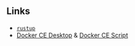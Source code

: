 ## Links

- [`rustup`]
- [Docker CE Desktop] & [Docker CE Script]

[`rustup`]: https://rustup.rs
[docker ce desktop]: https://www.docker.com/products/docker-desktop
[docker ce script]: https://get.docker.com
